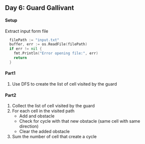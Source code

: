 ## Day 6: Guard Gallivant

#### Setup 
Extract input form file 
```go
  filePath := "input.txt"
  buffer, err := os.ReadFile(filePath)
  if err != nil {
    fmt.Println("Error opening file:", err)
    return
  }
```

#### Part1
1. Use DFS to create the list of cell visited by the guard

#### Part2
1. Collect the list of cell visited by the guard 
2. For each cell in the visited path
    - Add and obstacle 
    - Check for cycle with that new obstacle (same cell with same direction)
    - Clear the added obstacle
3. Sum the number of cell that create a cycle 
